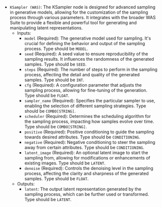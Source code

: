 - `KSampler (WAS)`: The KSampler node is designed for advanced sampling in generative models, allowing for the customization of the sampling process through various parameters. It integrates with the broader WAS Suite to provide a flexible and powerful tool for generating and manipulating latent representations.
    - Inputs:
        - `model` (Required): The generative model used for sampling. It's crucial for defining the behavior and output of the sampling process. Type should be `MODEL`.
        - `seed` (Required): A seed value to ensure reproducibility of the sampling results. It influences the randomness of the generated samples. Type should be `SEED`.
        - `steps` (Required): The number of steps to perform in the sampling process, affecting the detail and quality of the generated samples. Type should be `INT`.
        - `cfg` (Required): A configuration parameter that adjusts the sampling process, allowing for fine-tuning of the generation. Type should be `FLOAT`.
        - `sampler_name` (Required): Specifies the particular sampler to use, enabling the selection of different sampling strategies. Type should be `COMBO[STRING]`.
        - `scheduler` (Required): Determines the scheduling algorithm for the sampling process, impacting how samples evolve over time. Type should be `COMBO[STRING]`.
        - `positive` (Required): Positive conditioning to guide the sampling towards desired attributes. Type should be `CONDITIONING`.
        - `negative` (Required): Negative conditioning to steer the sampling away from certain attributes. Type should be `CONDITIONING`.
        - `latent_image` (Required): An optional latent image to start the sampling from, allowing for modifications or enhancements of existing images. Type should be `LATENT`.
        - `denoise` (Required): Controls the denoising level in the sampling process, affecting the clarity and sharpness of the generated samples. Type should be `FLOAT`.
    - Outputs:
        - `latent`: The output latent representation generated by the sampling process, which can be further used or transformed. Type should be `LATENT`.
